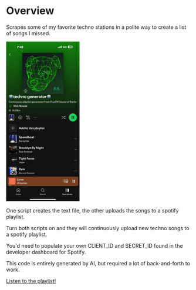 # Overview
Scrapes some of my favorite techno stations in a polite way to create a list of songs I missed. 

<img src="example.png" alt="A continuously generated Spotify playlist from FluxFM Sound of Berlin" width="200px"/>

One script creates the text file, the other uploads the songs to a spotify playlist. 

Turn both scripts on and they will continuously upload new techno songs to a spotify playlist. 

You'd need to populate your own CLIENT_ID and SECRET_ID found in the developer dashboard for Spotify.

This code is entirely generated by AI, but required a lot of back-and-forth to work.

[Listen to the playlist!](https://open.spotify.com/playlist/3Oof1Q9vwZpJrj0L9ohkOc)

